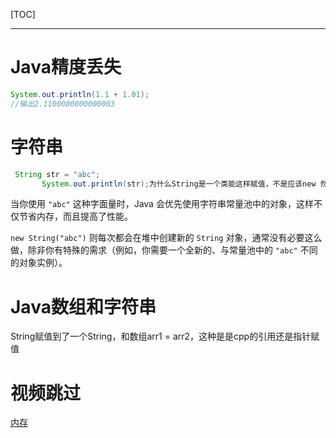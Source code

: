 [TOC]

----

# Java精度丢失

```java
System.out.println(1.1 + 1.01);
//输出2.1100000000000003
```

# 字符串

```java
 String str = "abc";
       System.out.println(str);为什么String是一个类能这样赋值，不是应该new 然后构
```

当你使用 `"abc"` 这种字面量时，Java 会优先使用字符串常量池中的对象，这样不仅节省内存，而且提高了性能。

`new String("abc")` 则每次都会在堆中创建新的 `String` 对象，通常没有必要这么做，除非你有特殊的需求（例如，你需要一个全新的、与常量池中的 `"abc"` 不同的对象实例）。



# Java数组和字符串 

String赋值到了一个String，和数组arr1 = arr2，这种是是cpp的引用还是指针赋值





# 视频跳过

[内存](https://www.bilibili.com/video/BV17F411T7Ao?spm_id_from=333.788.videopod.episodes&vd_source=c91c86fa4051229e9ffc426d0c21fcd1&p=87)
